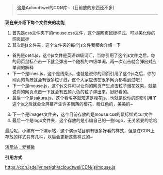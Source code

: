 > **这是Acloudtwei的CDN库~（目前放的东西还不多）**
> 
> ***

**现在来介绍下每个文件夹的功能**

1. 首先是css文件夹下的mouse.css文件，这个是网页鼠标样式，可以美化你的网页鼠标
2. 其次是js文件夹，这个文件夹的每个js文件我都会介绍一下

- 首先是cet4.js，这个js文件是英语四级词汇，当你引用了这个js文件之后，你的网页鼠标点击一下就会弹出一个随机的四级单词，再一次点击就会弹出对应单词的解释
- 下一个是lines.js，这个是线条js，也就是说你的网页引用了这个js之后，你的网页的背景就会有很多粒子线，这个大家应该在很多网页都看到过吧！
- 下一个是mouse.js，这个js文件可以让你的网页产生点击粒子烟花效果，就是说你的网页点击一下就会有五颜六色的粒子弹出来，挺好看的。
- 最后一个是sakura.js，这个看名字就知道是樱花js，也就是说你的网页引用了这个js之后就会全屏幕产生许多飘落的樱花，粉红色的，美美的~

3. 下一个是images文件夹，这个目前存放的是mouse.css的鼠标样式cur文件
4. 最后一个是logo文件夹，这个存放的是小编自己的一些logo，无关紧要的哈哈

最后呢，小编有一个演示站，这个演示站目前有很多好看的样式，但是在CDN上存放的样式只有几种，以后会更新这些样式的~

[演示站：爱糖微](https://www.aitwei.cn/)

**引用方式**

https://cdn.jsdelivr.net/gh/acloudtwei/CDN/js/mouse.js
